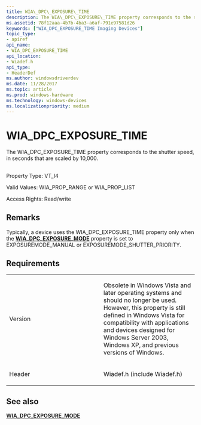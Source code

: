 ```yaml
---
title: WIA\_DPC\_EXPOSURE\_TIME
description: The WIA\_DPC\_EXPOSURE\_TIME property corresponds to the shutter speed, in seconds that are scaled by 10,000.
ms.assetid: 78f12aaa-4b7b-4ba3-a6af-791e97581d26
keywords: ["WIA_DPC_EXPOSURE_TIME Imaging Devices"]
topic_type:
- apiref
api_name:
- WIA_DPC_EXPOSURE_TIME
api_location:
- Wiadef.h
api_type:
- HeaderDef
ms.author: windowsdriverdev
ms.date: 11/28/2017
ms.topic: article
ms.prod: windows-hardware
ms.technology: windows-devices
ms.localizationpriority: medium
---
```


# WIA\_DPC\_EXPOSURE\_TIME


The WIA\_DPC\_EXPOSURE\_TIME property corresponds to the shutter speed, in seconds that are scaled by 10,000.

## <span id="ddk_wia_dpc_exposure_time_si"></span><span id="DDK_WIA_DPC_EXPOSURE_TIME_SI"></span>


Property Type: VT\_I4

Valid Values: WIA\_PROP\_RANGE or WIA\_PROP\_LIST

Access Rights: Read/write

Remarks
-------

Typically, a device uses the WIA\_DPC\_EXPOSURE\_TIME property only when the [**WIA\_DPC\_EXPOSURE\_MODE**](wia-dpc-exposure-mode.md) property is set to EXPOSUREMODE\_MANUAL or EXPOSUREMODE\_SHUTTER\_PRIORITY.

Requirements
------------

<table>
<colgroup>
<col width="50%" />
<col width="50%" />
</colgroup>
<tbody>
<tr class="odd">
<td><p>Version</p></td>
<td><p>Obsolete in Windows Vista and later operating systems and should no longer be used. However, this property is still defined in Windows Vista for compatibility with applications and devices designed for Windows Server 2003, Windows XP, and previous versions of Windows.</p></td>
</tr>
<tr class="even">
<td><p>Header</p></td>
<td>Wiadef.h (include Wiadef.h)</td>
</tr>
</tbody>
</table>

## <span id="see_also"></span>See also


[**WIA\_DPC\_EXPOSURE\_MODE**](wia-dpc-exposure-mode.md)

 

 







